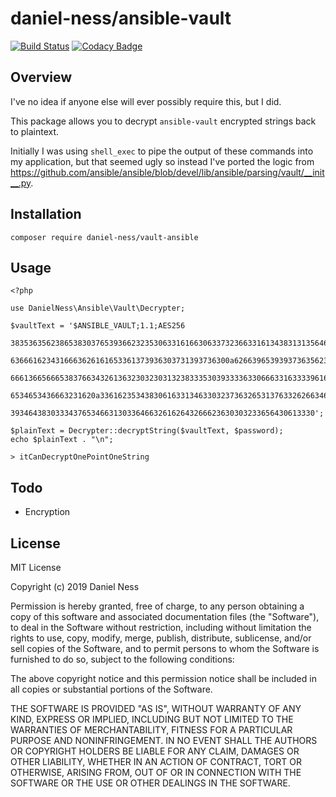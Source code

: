# daniel-ness/ansible-vault

[![Build Status](https://travis-ci.org/daniel-ness/ansible-vault.svg?branch=master)](https://travis-ci.org/daniel-ness/ansible-vault)
[![Codacy Badge](https://api.codacy.com/project/badge/Grade/100a16f06c0a41b78eab8d5cb1d9d69d)](https://www.codacy.com/manual/daniel-ness/ansible-vault?utm_source=github.com&amp;utm_medium=referral&amp;utm_content=daniel-ness/ansible-vault&amp;utm_campaign=Badge_Grade)

## Overview
I've no idea if anyone else will ever possibly require this, but I did.

This package allows you to decrypt `ansible-vault` encrypted strings back to 
plaintext. 

Initially I was using `shell_exec` to pipe the output of these commands into
my application, but that seemed ugly so instead I've ported the logic from
https://github.com/ansible/ansible/blob/devel/lib/ansible/parsing/vault/__init__.py.

## Installation
```$php
composer require daniel-ness/vault-ansible 
```

## Usage

```$php
<?php

use DanielNess\Ansible\Vault\Decrypter;

$vaultText = '$ANSIBLE_VAULT;1.1;AES256
  38353635623865383037653936623235306331616630633732366331613438313135646535623962
  6366616234316663626161653361373936303731393736300a626639653939373635623138396463
  66613665666538376634326136323032303132383335303933336330666331633339616133333633
  6534653436663231620a336162353438306163313463303237363265313763326266346465656335
  39346438303334376534663130336466326162643266623630303233656430613330';

$plainText = Decrypter::decryptString($vaultText, $password);
echo $plainText . "\n";

> itCanDecryptOnePointOneString
```

## Todo
- Encryption

## License
MIT License

Copyright (c) 2019 Daniel Ness

Permission is hereby granted, free of charge, to any person obtaining a copy
of this software and associated documentation files (the "Software"), to deal
in the Software without restriction, including without limitation the rights
to use, copy, modify, merge, publish, distribute, sublicense, and/or sell
copies of the Software, and to permit persons to whom the Software is
furnished to do so, subject to the following conditions:

The above copyright notice and this permission notice shall be included in all
copies or substantial portions of the Software.

THE SOFTWARE IS PROVIDED "AS IS", WITHOUT WARRANTY OF ANY KIND, EXPRESS OR
IMPLIED, INCLUDING BUT NOT LIMITED TO THE WARRANTIES OF MERCHANTABILITY,
FITNESS FOR A PARTICULAR PURPOSE AND NONINFRINGEMENT. IN NO EVENT SHALL THE
AUTHORS OR COPYRIGHT HOLDERS BE LIABLE FOR ANY CLAIM, DAMAGES OR OTHER
LIABILITY, WHETHER IN AN ACTION OF CONTRACT, TORT OR OTHERWISE, ARISING FROM,
OUT OF OR IN CONNECTION WITH THE SOFTWARE OR THE USE OR OTHER DEALINGS IN THE
SOFTWARE.